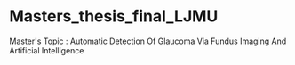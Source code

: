 # Masters_thesis_final_LJMU
Master's Topic : Automatic Detection Of Glaucoma Via Fundus Imaging And Artificial Intelligence
